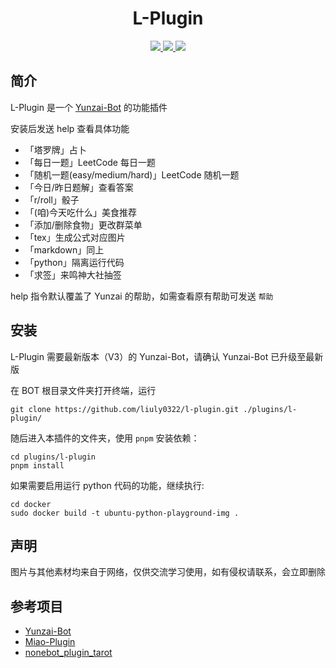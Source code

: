 <div align="center">
  
# L-Plugin

</div>

<p align="center">

  <a href="https://github.com/liuly0322/l-plugin/blob/main/LICENSE">
    <img src="https://img.shields.io/github/license/liuly0322/l-plugin?color=blue">
  </a>

  <a href="https://github.com/liuly0322/l-plugin/actions/workflows/test.yml">
    <img src="https://github.com/liuly0322/l-plugin/actions/workflows/test.yml/badge.svg?branch=main">
  </a>

  <a href="https://www.codefactor.io/repository/github/liuly0322/l-plugin">
    <img src="https://img.shields.io/codefactor/grade/github/liuly0322/l-plugin/main">
  </a>

</p>

## 简介

L-Plugin 是一个 [Yunzai-Bot](https://github.com/Le-niao/Yunzai-Bot) 的功能插件

安装后发送 help 查看具体功能

- 「塔罗牌」占卜
- 「每日一题」LeetCode 每日一题
- 「随机一题(easy/medium/hard)」LeetCode 随机一题
- 「今日/昨日题解」查看答案
- 「r/roll」骰子
- 「(咱)今天吃什么」美食推荐
- 「添加/删除食物」更改群菜单
- 「tex」生成公式对应图片
- 「markdown」同上
- 「python」隔离运行代码
- 「求签」来鸣神大社抽签

help 指令默认覆盖了 Yunzai 的帮助，如需查看原有帮助可发送 `帮助`

## 安装

L-Plugin 需要最新版本（V3）的 Yunzai-Bot，请确认 Yunzai-Bot 已升级至最新版

在 BOT 根目录文件夹打开终端，运行

```
git clone https://github.com/liuly0322/l-plugin.git ./plugins/l-plugin/
```

随后进入本插件的文件夹，使用 `pnpm` 安装依赖：

```
cd plugins/l-plugin
pnpm install
```

如果需要启用运行 python 代码的功能，继续执行:

```
cd docker
sudo docker build -t ubuntu-python-playground-img .
```

## 声明

图片与其他素材均来自于网络，仅供交流学习使用，如有侵权请联系，会立即删除

## 参考项目

- [Yunzai-Bot](https://github.com/Le-niao/Yunzai-Bot)
- [Miao-Plugin](https://github.com/yoimiya-kokomi/Miao-plugin)
- [nonebot_plugin_tarot](https://github.com/MinatoAquaCrews/nonebot_plugin_tarot)
